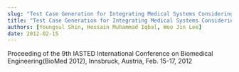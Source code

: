 ```yaml
---
slug: "Test Case Generation for Integrating Medical Systems Considering Function Characteristics"
title: "Test Case Generation for Integrating Medical Systems Considering Function Characteristics"
authors: [Youngsul Shin, Hossain Muhammad Iqbal, Woo Jin Lee]
date: 2012-02-15
---
```


Proceeding of the 9th IASTED International Conference on Biomedical Engineering(BioMed 2012), Innsbruck, Austria, Feb. 15-17, 2012
